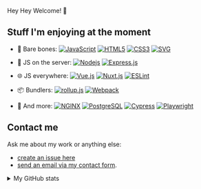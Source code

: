Hey Hey Welcome! 👋

## Stuff I'm enjoying at the moment

* 🦴 Bare bones:
[![JavaScript](https://img.shields.io/badge/-JavaScript-F7DF1E?style=flat-square&logo=javascript&logoColor=000000&labelColor=%23F7DF1E&color=%23000000)](https://www.ecma-international.org/publications/standards/Ecma-262.htm)
[![HTML5](https://img.shields.io/badge/-HTML-%23E44D27?style=flat-square&logo=html5&logoColor=ffffff)](https://www.w3.org/TR/html52/)
[![CSS3](https://img.shields.io/badge/-CSS-%231572B6?style=flat-square&logo=css3)](https://www.w3.org/Style/CSS/)
[![SVG](https://img.shields.io/badge/-SVG-%23FFB13B?logoColor=%23ffffff&style=flat-square&logo=SVG)](https://www.w3.org/Graphics/SVG/)

* 🤖 JS on the server:
[![Nodejs](https://img.shields.io/badge/-Nodejs-339933?logoColor=%23ffffff&style=flat-square&logo=Node.js)](https://nodejs.org/)
[![Express.js](https://img.shields.io/badge/-Express.js-000000?logo=Express&logoColor=%23ffffff&style=flat-square)](https://expressjs.com/)
* 🌐 JS everywhere:
[![Vue.js](https://img.shields.io/badge/-Vue.js-4FC08D?logoColor=%23ffffff&style=flat-square&logo=Vue.js)](https://vuejs.org/)
[![Nuxt.js](https://img.shields.io/badge/-Nuxt.js-00C58E?logoColor=%23ffffff&style=flat-square&logo=Nuxt.js)](https://nuxtjs.org/)
[![ESLint](https://img.shields.io/badge/-ESLint-4B32C3?logoColor=%23ffffff&style=flat-square&logo=ESLint)](https://eslint.org/)
* 📦 Bundlers:
[![rollup.js](https://img.shields.io/badge/-rollup.js-EC4A3F?logoColor=%23ffffff&logo=rollup.js&style=flat-square)](https://rollupjs.org/guide/en/)
[![Webpack](https://img.shields.io/badge/-Webpack-8DD6F9?logoColor=%23000000&logo=Webpack&style=flat-square)](https://webpack.js.org/)
* 👯 And more:
[![NGINX](https://img.shields.io/badge/-NGINX-269539?logoColor=%23ffffff&logo=NGINX&style=flat-square)](https://www.nginx.com/)
[![PostgreSQL](https://img.shields.io/badge/-PostgreSQL-ffffff?logo=PostgreSQL&logoColor=%23ffffff&color=%234169E1&style=flat-square)](https://www.posgtresql.org/)
[![Cypress](https://img.shields.io/badge/-Cypress-17202C?logoColor=%23ffffff&logo=Cypress&style=flat-square)](https://www.cypress.io/)
[![Playwright](https://img.shields.io/badge/-Playwright-45ba4b?logoColor=%23ffffff&logo=Playwright&style=flat-square)](https://playwright.dev/)

## Contact me

Ask me about my work or anything else:

* [create an issue here](https://github.com/kswedberg/kswedberg/issues/new)
* [send an email via my contact form](https://karlswedberg.com/contact).

<details>
  <summary>My GitHub stats</summary>

![My GitHub Stats](https://github-readme-stats.vercel.app/api?username=kswedberg&hide=issues&show_icons=true&hide_title=true)

  
</details>
<!--

Get icons from https://simpleicons.org/

Here are some ideas:

- 🔭 I’m currently working on ...
- 🌱 I’m currently learning ...
- 👯 I’m looking to collaborate on ...
- 🤔 I’m looking for help with ...
- 💬 Ask me about ...
- 📫 How to reach me: ...
- 😄 Pronouns: ...
- ⚡ Fun fact: ...
-->
